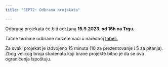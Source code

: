 ```yaml
---
title: "SEPT2: Odbrana projekata"

---
```


Odbrana projekata će biti održana **15.9.2023. od 16h na Trgu.** 

Tačne termine odbrane možete naći u narednoj [tabeli.](https://docs.google.com/spreadsheets/d/1XfgxIqk3r9cdR60j0r7-oEFT4XzSfzlBzJbEU4v7H7k/edit#gid=2044827380)

Za svaki projekat je izdvojeno 15 minuta (10 za prezentovanje i 5 za pitanja). Zbog velikog broja studenata koji brane projekte bitno je da se ova ograničenja ispoštuju.
  
